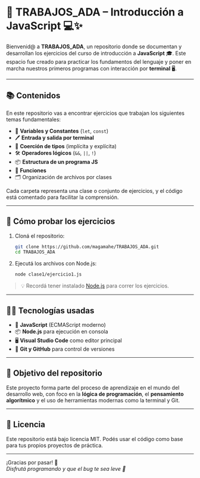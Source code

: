 # 🚀 TRABAJOS_ADA – Introducción a JavaScript 💻✨

Bienvenid@ a **TRABAJOS_ADA**, un repositorio donde se documentan y desarrollan los ejercicios del curso de introducción a **JavaScript** 🎓. Este espacio fue creado para practicar los fundamentos del lenguaje y poner en marcha nuestros primeros programas con interacción por **terminal** 🖥️.

---

## 📚 Contenidos

En este repositorio vas a encontrar ejercicios que trabajan los siguientes temas fundamentales:

- 🧠 **Variables y Constantes** (`let`, `const`)
- 🖊️ **Entrada y salida por terminal**
- 📏 **Coerción de tipos** (implícita y explícita)
- 🛠️ **Operadores lógicos** (`&&`, `||`, `!`)
- 📦 **Estructura de un programa JS**
- 🔁 **Funciones**
- 🗂️ Organización de archivos por clases

Cada carpeta representa una clase o conjunto de ejercicios, y el código está comentado para facilitar la comprensión.

---

## 🧪 Cómo probar los ejercicios

1. Cloná el repositorio:
   ```bash
   git clone https://github.com/magamahe/TRABAJOS_ADA.git
   cd TRABAJOS_ADA
   ```

2. Ejecutá los archivos con Node.js:
   ```bash
   node clase1/ejercicio1.js
   ```

> 💡 Recordá tener instalado [Node.js](https://nodejs.org/) para correr los ejercicios.

---

## 🧑‍💻 Tecnologías usadas

- 💬 **JavaScript** (ECMAScript moderno)
- 📦 **Node.js** para ejecución en consola
- 🖥️ **Visual Studio Code** como editor principal
- 🧭 **Git y GitHub** para control de versiones

---

## 🌱 Objetivo del repositorio

Este proyecto forma parte del proceso de aprendizaje en el mundo del desarrollo web, con foco en la **lógica de programación**, el **pensamiento algorítmico** y el uso de herramientas modernas como la terminal y Git.

--- 

## 📎 Licencia

Este repositorio está bajo licencia MIT. Podés usar el código como base para tus propios proyectos de práctica.

---

¡Gracias por pasar! 🙌  
_Disfrutá programando y que el bug te sea leve 🐞_